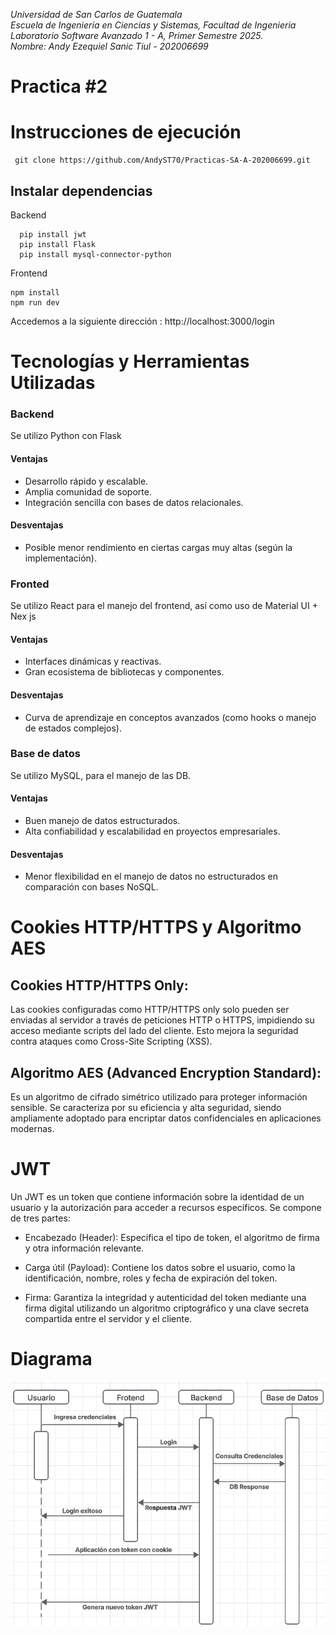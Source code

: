 
*Universidad de San Carlos de Guatemala*  
*Escuela de Ingeniería en Ciencias y Sistemas, Facultad de Ingenieria*  
*Laboratorio Software Avanzado 1 - A, Primer Semestre 2025.*  
*Nombre: Andy Ezequiel Sanic Tiul - 202006699*  

# Practica #2



# Instrucciones de ejecución 
 ```
  git clone https://github.com/AndyST70/Practicas-SA-A-202006699.git
  ```

## Instalar dependencias
Backend
  ```
    pip install jwt
    pip install Flask
    pip install mysql-connector-python

  ```
Frontend
  ```
  npm install
  npm run dev
  ```


  Accedemos a la siguiente dirección :
  http://localhost:3000/login

  # Tecnologías y Herramientas Utilizadas

### Backend
Se utilizo Python con Flask
#### Ventajas
* Desarrollo rápido y escalable.
* Amplia comunidad de soporte.
* Integración sencilla con bases de datos relacionales.
#### Desventajas
* Posible menor rendimiento en ciertas cargas muy altas (según la implementación).

### Fronted
Se utilizo React para el manejo del frontend, así como uso de Material UI + Nex js
#### Ventajas
* Interfaces dinámicas y reactivas.
* Gran ecosistema de bibliotecas y componentes.
#### Desventajas
* Curva de aprendizaje en conceptos avanzados (como hooks o manejo de estados complejos).

### Base de datos
Se utilizo MySQL, para el manejo de las DB.

#### Ventajas
* Buen manejo de datos estructurados.
* Alta confiabilidad y escalabilidad en proyectos empresariales.
#### Desventajas
* Menor flexibilidad en el manejo de datos no estructurados en comparación con bases NoSQL.


# Cookies HTTP/HTTPS y Algoritmo AES

## Cookies HTTP/HTTPS Only:
Las cookies configuradas como HTTP/HTTPS only solo pueden ser enviadas al servidor a través de peticiones HTTP o HTTPS, impidiendo su acceso mediante scripts del lado del cliente. Esto mejora la seguridad contra ataques como Cross-Site Scripting (XSS).

## Algoritmo AES (Advanced Encryption Standard):
Es un algoritmo de cifrado simétrico utilizado para proteger información sensible. Se caracteriza por su eficiencia y alta seguridad, siendo ampliamente adoptado para encriptar datos confidenciales en aplicaciones modernas.

# JWT 

Un JWT es un token que contiene información sobre la identidad de un usuario y la autorización para acceder a recursos específicos. Se compone de tres partes:

* Encabezado (Header): Especifica el tipo de token, el algoritmo de firma y otra información relevante.

* Carga útil (Payload): Contiene los datos sobre el usuario, como la identificación, nombre, roles y fecha de expiración del token.

* Firma: Garantiza la integridad y autenticidad del token mediante una firma digital utilizando un algoritmo criptográfico y una clave secreta compartida entre el servidor y el cliente.


# Diagrama
![Descripción](Imagen.png)